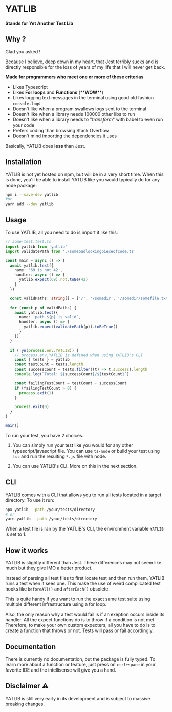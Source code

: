 # YATLIB

**Stands for Yet Another Test Lib**

## Why ?

Glad you asked !

Because I believe, deep down in my heart, that Jest terribly sucks and is directly responsible for the loss of years of my life that I will never get back.

**Made for programmers who meet one or more of these criterias**

- Likes Typescript
- Likes **For loops** and **Functions** (\*\***WOW**\*\*)
- Likes logging text messages in the terminal using good old fashion `console.log`s
- Doesn't like when a program swallows logs sent to the terminal
- Doesn't like when a library needs 100000 other libs to run
- Doesn't like when a library needs to "_transform_" with babel to even run your code
- Prefers coding than browsing Stack Overflow
- Doesn't mind importing the dependencies it uses

Basically, YATLIB does **less** than Jest.

## Installation

YATLIB is not yet hosted on npm, but will be in a very short time. When this is done, you'll be able to install YATLIB like you would typically do for any node package:

```bash
npm i --save-dev yatlib
#or
yarn add --dev yatlib
```

## Usage

To use YATLIB, all you need to do is import it like this:

```ts
// some-test.test.ts
import yatlib from 'yatlib'
import validatePath from './somebadlookingpieceofcode.ts'

const main = async () => {
  await yatlib.test({
    name: '69 is not 42',
    handler: async () => {
      yatlib.expect(69).not.toBe(42)
    }
  })

  const validPaths: string[] = ['/', '/somedir', '/somedir/somefile.txt']

  for (const p of validPaths) {
    await yatlib.test({
      name: `path ${p} is valid`,
      handler: async () => {
        yatlib.expect(validatePath(p)).toBeTrue()
      }
    })
  }

  if (!yn(process.env.YATLIB)) {
    // process.env.YATLIB is defined when using YATLIB's CLI
    const { tests } = yatlib
    const testCount = tests.length
    const successCount = tests.filter((t) => t.success).length
    console.log(`Total: ${successCount}/${testCount}`)

    const failingTestCount = testCount - successCount
    if (failingTestCount > 0) {
      process.exit(1)
    }

    process.exit(0)
  }
}

main()
```

To run your test, you have 2 choices.

1. You can simply run your test like you would for any other typescript/javascript file. You can use `ts-node` or build your test using `tsc` and run the resulting `*.js` file with node.

2. You can use YATLIB's CLI. More on this in the next section.

## CLI

YATLIB comes with a CLI that allows you to run all tests located in a target directory. To use it run:

```bash
npx yatlib --path /your/tests/directory
# or
yarn yatlib --path /your/tests/directory
```

When a test file is ran by the YATLIB's CLI, the environment variable `YATLIB` is set to 1.

## How it works

YATLIB is slightly different than Jest. These differences may not seem like much but they give IMO a better product.

Instead of parsing all test files to first locate test and then run them, YATLIB runs a test when it sees one. This make the use of weird complicated test hooks like `beforeAll()` and `afterEach()` obsolete.

This is quite handy if you want to run the exact same test suite using multiple different infrastructure using a for loop.

Also, the only reason why a test would fail is if an exeption occurs inside its handler. All the expect functions do is to throw if a condition is not met. Therefore, to make your own custom expecters, all you have to do is to create a function that throws or not. Tests will pass or fail accordingly.

## Documentation

There is currently no documentation, but the package is fully typed. To learn more about a function or feature, just press on `ctrl+space` in your favorite IDE and the intellisense will give you a hand.

## Disclaimer ⚠️

YATLIB is still very early in its development and is subject to massive breaking changes.
